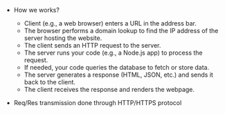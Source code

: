 - How we works?
    - Client (e.g., a web browser) enters a URL in the address bar.
    - The browser performs a domain lookup to find the IP address of the server hosting the website.
    - The client sends an HTTP request to the server.
    - The server runs your code (e.g., a Node.js app) to process the request.
    - If needed, your code queries the database to fetch or store data.
    - The server generates a response (HTML, JSON, etc.) and sends it back to the client.
    - The client receives the response and renders the webpage.

- Req/Res transmission done through HTTP/HTTPS protocol